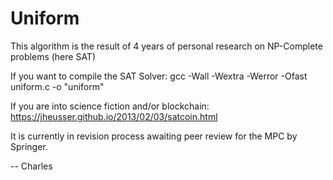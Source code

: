 # Uniform
This algorithm is the result of 4 years of personal research on NP-Complete problems (here SAT)  
  
If you want to compile the SAT Solver: gcc -Wall -Wextra -Werror -Ofast uniform.c -o "uniform"  
  
If you are into science fiction and/or blockchain: https://jheusser.github.io/2013/02/03/satcoin.html  
  
It is currently in revision process awaiting peer review for the MPC by Springer.  
    
-- Charles
